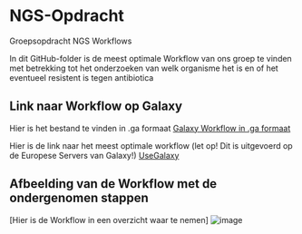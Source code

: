 # NGS-Opdracht
Groepsopdracht NGS Workflows

In dit GitHub-folder is de meest optimale Workflow van ons groep te vinden met betrekking tot het onderzoeken van welk organisme het is en of het eventueel resistent is tegen antibiotica

## Link naar Workflow op Galaxy 

Hier is het bestand te vinden in .ga formaat
[Galaxy Workflow in .ga formaat](https://github.com/Okan-F/NGS-Opdracht/blob/main/Galaxy-Workflow-NGS_Workflow.ga)

Hier is de link naar het meest optimale workflow (let op! Dit is uitgevoerd op de Europese Servers van Galaxy!)
[UseGalaxy](https://usegalaxy.eu/u/okan/w/ngs-workflow-1)

## Afbeelding van de Workflow met de ondergenomen stappen
[Hier is de Workflow in een overzicht waar te nemen] ![image](https://user-images.githubusercontent.com/101555249/161255194-b3933310-774b-4051-98bd-47312061aa04.png)
